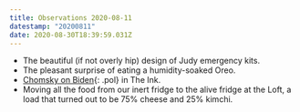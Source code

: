 ```yaml
---
title: Observations 2020-08-11
datestamp: "20200811"
date: 2020-08-30T18:39:59.031Z
---
```

- The beautiful (if not overly hip) design of Judy emergency kits.
- The pleasant surprise of eating a humidity-soaked Oreo.
- [Chomsky on Biden](https://the.ink/p/noam-chomsky-wants-you-to-vote-for){: .pol} in The Ink.
- Moving all the food from our inert fridge to the alive fridge at the Loft, a load that turned out to be 75% cheese and 25% kimchi.